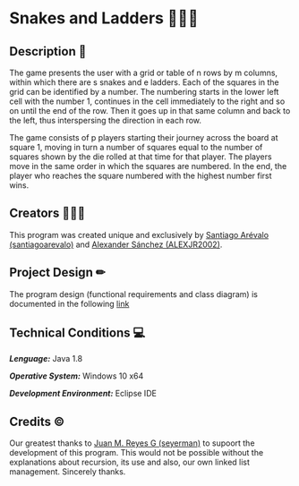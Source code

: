 # Snakes and Ladders 🐍🧗‍♂️
## **Description** 📑
The game presents the user with a grid or table of n rows by m columns, within which there are s snakes and e ladders. 
Each of the squares in the grid can be identified by a number. The numbering starts in the lower left cell with the number 1, continues in the cell immediately to the right and so on until the end of the row. Then it goes up in that same column and back to the left, thus interspersing the direction in each row.

The game consists of p players starting their journey across the board at square 1, moving in turn a number of squares equal to the number of squares shown by the die rolled at that time for that player. The players move in the same order in which the squares are numbered. In the end, the player who reaches the square numbered with the highest number first wins.

## Creators 👨🏻‍💻
This program was created unique and exclusively by [Santiago Arévalo (santiagoarevalo)](https://github.com/santiagoarevalo) and [Alexander Sánchez (ALEXJR2002)](https://github.com/ALEXJR2002).

## **Project Design** ✏
The program design (functional requirements and class diagram) is documented in the following [link](https://github.com/ALEXJR2002/snakes-and-ladders/blob/master/docs/Snakes%20and%20Ladders%20Design%20(Functional%20requirements%20and%20Class%20Diagram).pdf)

## **Technical Conditions** 💻
***Lenguage:*** Java 1.8

***Operative System:*** Windows 10 x64 

***Development Environment:*** Eclipse IDE

## **Credits** ©
Our greatest thanks to [Juan M. Reyes G (seyerman)](https://github.com/seyerman) to supoort the development of this program. This would not be possible without the explanations about recursion, its use and also, our own linked list management. Sincerely thanks.
